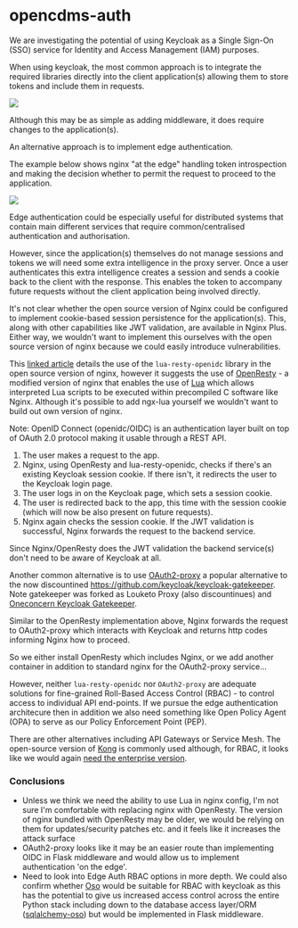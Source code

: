 # opencdms-auth

We are investigating the potential of using Keycloak as a Single Sign-On (SSO) service for Identity and Access Management (IAM) purposes.

When using keycloak, the most common approach is to integrate the required libraries directly into the client application(s) allowing them to store tokens and include them in requests.

![](https://kevalnagda.github.io/assets/img/keycloak/2.png)

Although this may be as simple as adding middleware, it does require changes to the application(s).

An alternative approach is to implement edge authentication.

The example below shows nginx "at the edge" handling token introspection and making the decision whether to permit the request to proceed to the application.

![](https://kevalnagda.github.io/assets/img/keycloak/1.png)

Edge authentication could be especially useful for distributed systems that contain main different services that require common/centralised authentication and authorisation.

However, since the application(s) themselves do not manage sessions and tokens we will need some extra intelligence in the proxy server. Once a user authenticates this extra intelligence creates a session and sends a cookie back to the client with the response. This enables the token to accompany future requests without the client application being involved directly.

It's not clear whether the open source version of Nginx could be configured to implement cookie-based session persistence for the application(s). This, along with other capabilities like JWT validation, are available in Nginx Plus. Either way, we wouldn't want to implement this ourselves with the open source version of nginx because we could easily introduce vulnerabilities.

This [linked article](https://kevalnagda.github.io/configure-nginx-and-keycloak-to-enable-sso-for-proxied-applications) details the use of the `lua-resty-openidc` library in the open source version of nginx, however it suggests the use of [OpenResty](https://openresty.org/en/) - a modified version of nginx that enables the use of [Lua](https://en.wikipedia.org/wiki/Lua_(programming_language)) which allows interpreted Lua scripts to be executed within precompiled C software like Nginx.  Although it's possible to add ngx-lua yourself we wouldn't want to build out own version of nginx.

Note: OpenID Connect (openidc/OIDC) is an authentication layer built on top of OAuth 2.0 protocol making it usable through a REST API.

1. The user makes a request to the app.
2. Nginx, using OpenResty and lua-resty-openidc, checks if there's an existing Keycloak session cookie. If there isn't, it redirects the user to the Keycloak login page.
3. The user logs in on the Keycloak page, which sets a session cookie.
4. The user is redirected back to the app, this time with the session cookie (which will now be also present on future requests).
5. Nginx again checks the session cookie. If the JWT validation is successful, Nginx forwards the request to the backend service.

Since Nginx/OpenResty does the JWT validation the backend service(s) don't need to be aware of Keycloak at all.

Another common alternative is to use [OAuth2-proxy](https://github.com/oauth2-proxy/oauth2-proxy) a popular alternative to the now discountined https://github.com/keycloak/keycloak-gatekeeper. Note gatekeeper was forked as Louketo Proxy (also discountinues) and [Oneconcern Keycloak Gatekeeper](https://github.com/oneconcern/keycloak-gatekeeper).

Similar to the OpenResty implementation above, Nginx forwards the request to OAuth2-proxy which interacts with Keycloak and returns http codes informing Nginx how to proceed.

So we either install OpenResty which includes Nginx, or we add another container in addition to standard nginx for the OAuth2-proxy service...

However, neither `lua-resty-openidc` nor `OAuth2-proxy` are adequate solutions for fine-grained Roll-Based Access Control (RBAC) - to control access to individual API end-points. If we pursue the edge authentication architecure then in addition we also need something like Open Policy Agent (OPA) to serve as our Policy Enforcement Point (PEP).

There are other alternatives including API Gateways or Service Mesh. The open-source version of [Kong](https://konghq.com/) is commonly used although, for RBAC, it looks like we would again [need the enterprise version](https://konghq.com/install#kong-community:~:text=Security%20and%20Governance).

### Conclusions

- Unless we think we need the ability to use Lua in nginx config, I'm not sure I'm comfortable with replacing nginx with OpenResty. The version of nginx bundled with OpenResty may be older, we would be relying on them for updates/security patches etc. and it feels like it increases the attack surface
- OAuth2-proxy looks like it may be an easier route than implementing OIDC in Flask middleware and would allow us to implement authentication 'on the edge'.
- Need to look into Edge Auth RBAC options in more depth. We could also confirm whether [Oso](https://docs.osohq.com) would be suitable for RBAC with keycloak as this has the potential to give us increased access control across the entire Python stack including down to the database access layer/ORM ([sqlalchemy-oso](https://docs.osohq.com/reference/frameworks/sqlalchemy.html)) but would be implemented in Flask middleware.
